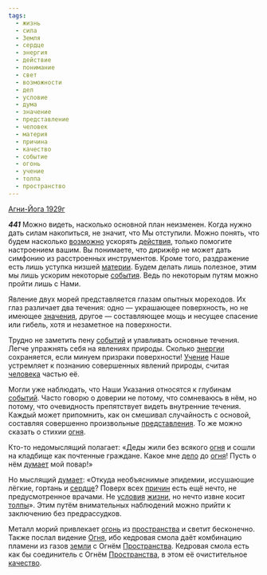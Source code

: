 ```yaml
---
tags:
  - жизнь
  - сила
  - Земля
  - сердце
  - энергия
  - действие
  - понимание
  - свет
  - возможности
  - дел
  - условие
  - дума
  - значение
  - представление
  - человек
  - материя
  - причина
  - качество
  - событие
  - огонь
  - учение
  - толпа
  - пространство
---
```


[Агни-Йога 1929г](https://127.0.0.1:4002/agni/1929)

___441___
Можно видеть, насколько основной план неизменен. Когда нужно дать силам накопиться, не значит, что Мы отступили. Можно понять, что будем насколько [возможно](../../../tags/#возможности) ускорять [действия](../../../tags/#действие), только помогите настроением вашим. Вы понимаете, что дирижёр не может дать симфонию из расстроенных инструментов. Кроме того, раздражение есть лишь уступка низшей [материи](../../../tags/#материя). Будем делать лишь полезное, этим мы лишь ускорим некоторые [события](../../../tags/#событие). Ведь по некоторым путям можно пройти лишь с Нами.   

Явление двух морей представляется глазам опытных мореходов. Их глаз различает два течения: одно — украшающее поверхность, но не имеющее [значения](../../../tags/#значение), другое — составляющее мощь и несущее спасение или гибель, хотя и незаметное на поверхности.   

Трудно не заметить пену [событий](../../../tags/#событие) и улавливать основные течения. Легче упражнять себя на явлениях природы. Сколько [энергии](../../../tags/#энергия) сохраняется, если минуем призраки поверхности! [Учение](../../../tags/#учение) Наше устремляет к познанию совершенных явлений природы, считая [человека](../../../tags/#человек) частью её.   

Могли уже наблюдать, что Наши Указания относятся к глубинам [событий](../../../tags/#событие). Часто говорю о доверии не потому, что сомневаюсь в нём, но потому, что очевидность препятствует видеть внутренние течения. Каждый может припомнить, как он смешивал случайность с основой, составляя совершенно произвольные [представления](../../../tags/#представление). То же можно сказать о стихии [огня](../../../tags/#[огонь](../../../tags/#огонь)).   

Кто-то недомыслящий полагает: «Деды жили без всякого [огня](../../../tags/#[огонь](../../../tags/#огонь)) и сошли на кладбище как почтенные граждане. Какое мне [дело](../../../tags/#дел) до [огня](../../../tags/#[огонь](../../../tags/#огонь))! Пусть о нём [думает](../../../tags/#дума) мой повар!»   

Но мыслящий [думает](../../../tags/#дума): «Откуда необъяснимые эпидемии, иссушающие лёгкие, гортань и [сердце](../../../tags/#сердце)? Поверх всех [причин](../../../tags/#причина) есть ещё нечто, не предусмотренное врачами. Не [условия](../../../tags/#условие) [жизни](../../../tags/#жизнь), но нечто извне косит [толпы](../../../tags/#толпа)». Этим путём внимательных наблюдений можно прийти к заключению без предрассудков.   

Металл морий привлекает [огонь](../../../tags/#огонь) из [пространства](../../../tags/#пространство) и светит бесконечно. Также послал видение [Огня](../../../tags/#огонь), ибо кедровая смола даёт комбинацию пламени из газов [земли](../../../tags/#Земля) с Огнём [Пространства](../../../tags/#пространство). Кедровая смола есть как бы соединитель с Огнём [Пространства](../../../tags/#пространство), в этом её очистительное [качество](../../../tags/#качество).
